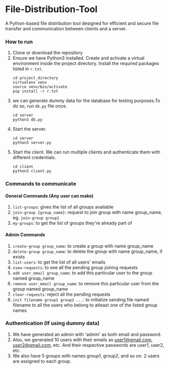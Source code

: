 # File-Distribution-Tool

A Python-based file distribution tool designed for efficient and secure file transfer and communication between clients and a server.

### How to run
1. Clone or download the repository
2. Ensure we have Python3 installed. Create and activate a virtual environment inside the project directory. Install the required packages listed in `r.txt`.
    ```
    cd project_directory
    virtualenv venv
    source venv/bin/activate
    pip install -r r.txt
    ```
3. we can generate dummy data for the database for testing purposes.To do so, run `db.py` file once. 
    ```
    cd server
    python3 db.py
    ```
4. Start the server.
   ```
   cd server
   python3 server.py
   ```
5. Start the client. We can run multiple clients and authenticate them with different credentials.
   ```
   cd client
   python3 client.py
   ```
   

### Commands to communicate
#### General Commands (Any user can make)
1. `list-groups`: gives the list of all groups available
2. `join-group {group_name}`: request to join group with name group_name, eg. `join-group group1`
3. `my-groups`: to get the list of groups they're already part of



#### Admin Commands
1. `create-group group_name`: to create a group with name group_name
2. `delete-group group_name`: to delete the group with name group_name, if exists
3. `list-users`: to get the list of all users' emails
4. `view-requests`: to see all the pending group joining requests
5. `add user_email group_name`: to add this particular user to the group named group_name
6. `remove user_email group_name`: to remove this particular user from the group named group_name
7. `clear-requests`: reject all the pending requests
8. `init filename group1 group2 ...`: to initialize sending file named filename to all the users who belong to atleast one of the listed group names

### Authentication (If using dummy data)
1. We have generated an admin with 'admin' as both email and password.
2. Also, we generated 10 users with their emails as user1@gmail.com, user2@gmail.com, etc. And their respective passwords are user1, user2, etc.
3. We also have 5 groups with names group1, group2, and so on. 2 users are assigned to each group.


